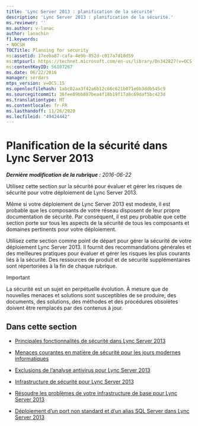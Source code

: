```yaml
---
title: 'Lync Server 2013 : planification de la sécurité'
description: 'Lync Server 2013 : planification de la sécurité.'
ms.reviewer: ''
ms.author: v-lanac
author: lanachin
f1.keywords:
- NOCSH
TOCTitle: Planning for security
ms:assetid: 17eeba87-cafa-4e9b-852d-c017a7d10d59
ms:mtpsurl: https://technet.microsoft.com/en-us/library/Dn342827(v=OCS.15)
ms:contentKeyID: 56107267
ms.date: 06/22/2016
manager: serdars
mtps_version: v=OCS.15
ms.openlocfilehash: 1abc02aa3f42a6b12c66c621b071e0b3ddb545c9
ms.sourcegitcommit: 36fee89bb887bea4f18b19f17a8c69daf5bc423d
ms.translationtype: MT
ms.contentlocale: fr-FR
ms.lasthandoff: 11/26/2020
ms.locfileid: "49424442"
---
```

# <a name="planning-for-security-in-lync-server-2013"></a>Planification de la sécurité dans Lync Server 2013

<div data-xmlns="http://www.w3.org/1999/xhtml">

<div class="topic" data-xmlns="http://www.w3.org/1999/xhtml" data-msxsl="urn:schemas-microsoft-com:xslt" data-cs="https://msdn.microsoft.com/">

<div data-asp="https://msdn2.microsoft.com/asp">



</div>

<div id="mainSection">

<div id="mainBody">

<span> </span>

_**Dernière modification de la rubrique :** 2016-06-22_

Utilisez cette section sur la sécurité pour évaluer et gérer les risques de sécurité pour votre déploiement de Lync Server 2013.

Même si votre déploiement de Lync Server 2013 est modeste, il est probable que les composants de votre réseau disposent de leur propre documentation de sécurité. Par conséquent, il est peu probable que cette section porte sur tous les aspects de la sécurité de tous les composants et domaines pertinents pour votre déploiement.

Utilisez cette section comme point de départ pour gérer la sécurité de votre déploiement Lync Server 2013. Il fournit des recommandations générales et des meilleures pratiques pour évaluer et gérer les risques les plus courants liés à la sécurité. Des ressources de produit et de sécurité supplémentaires sont répertoriées à la fin de chaque rubrique.

<div>


> [!IMPORTANT]  
> La sécurité est un sujet en perpétuelle évolution. À mesure que de nouvelles menaces et solutions sont susceptibles de se produire, des documents, des solutions, des méthodes et des procédures obsolètes doivent être remplacés par des contenus à jour.



</div>

<div>

## <a name="in-this-section"></a>Dans cette section

  - [Principales fonctionnalités de sécurité dans Lync Server 2013](lync-server-2013-key-security-features.md)

  - [Menaces courantes en matière de sécurité pour les jours modernes informatiques](lync-server-2013-common-security-threats-in-modern-day-computing.md)

  - [Exclusions de l’analyse antivirus pour Lync Server 2013](lync-server-2013-antivirus-scanning-exclusions.md)

  - [Infrastructure de sécurité pour Lync Server 2013](lync-server-2013-security-framework-for-lync-server.md)

  - [Résoudre les problèmes de votre infrastructure de base pour Lync Server 2013](lync-server-2013-addressing-threats-to-your-core-infrastructure.md)

  - [Déploiement d’un port non standard et d’un alias SQL Server dans Lync Server 2013](deploying-a-sql-server-nonstandard-port-and-alias-in-lync-server-2013.md)

</div>

</div>

<span> </span>

</div>

</div>

</div>

